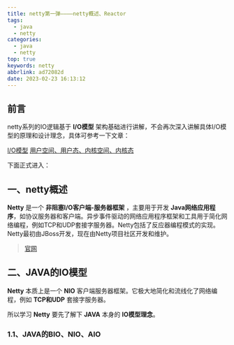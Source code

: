 ```yaml
---
title: netty第一弹————netty概述、Reactor
tags:
  - java
  - netty
categories:
  - java
  - netty
top: true
keywords: netty
abbrlink: ad72082d
date: 2023-02-23 16:13:12
---
```


## 前言
netty系列的IO逻辑基于 **I/O模型** 架构基础进行讲解，不会再次深入讲解具体I/O模型的原理和设计理念，具体可参考一下文章：

[I/O模型](https://cmeng-cm.github.io/posts/aeafbee0.html)
[用户空间、用户态、内核空间、内核态](https://cmeng-cm.github.io/posts/a46eba31.html)

下面正式进入：

## 一、netty概述
**Netty** 是一个 **非阻塞I/O客户端-服务器框架** ，主要用于开发 **Java网络应用程序**，如协议服务器和客户端。异步事件驱动的网络应用程序框架和工具用于简化网络编程，例如TCP和UDP套接字服务器。Netty包括了反应器编程模式的实现。Netty最初由JBoss开发，现在由Netty项目社区开发和维护。

> [官网](https://netty.io/)

## 二、JAVA的IO模型
**Netty** 本质上是一个 **NIO** 客户端服务器框架。它极大地简化和流线化了网络编程，例如 **TCP和UDP** 套接字服务器。

所以学习 **Netty** 要先了解下 **JAVA** 本身的 **IO模型理念**。

### 1.1、JAVA的BIO、NIO、AIO


























